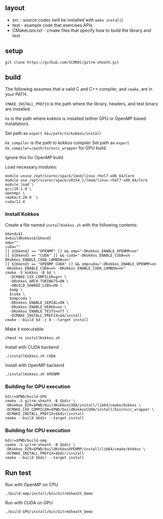 
## layout

- src - source codes (will be installed with `make
install`)
- test - example code that exercises APIs
- CMakeLists.txt - cmake files that specify how to build the library and test

## setup

```
git clone https://github.com/SCOREC/gitrm-sheath.git
```

## build

The following assumes that a valid C and C++ compiler, and `cmake`, are in your PATH.

`CMAKE_INSTALL_PREFIX` is the path where the library, headers, and test binary
are installed.

`kk` is the path where kokkos is installed (either GPU or OpenMP based installation).

Set path as `export kk=/path/to/kokkos/install`

`kk_compiler` is the path to kokkos compiler
Set path as `export kk_compiler=/path/to/nvcc_wrapper` for GPU build.

Ignore this for OpenMP build

Load necessary modules:
```
module unuse /opt/scorec/spack/lmod/linux-rhel7-x86_64/Core
module use /opt/scorec/spack/v0154_2/lmod/linux-rhel7-x86_64/Core
module load \
gcc/10.1.0 \
openmpi \
cmake/3.20.0  \
cuda/11.4
```

### Install Kokkos

Create a file named `installKokkos.sh` with the following contents:

```
bkend=$1
d=buildKokkos${bkend}
omp=""
cuda=""
[[ ${bkend} == "OPENMP" ]] && omp="-DKokkos_ENABLE_OPENMP=on"
[[ ${bkend} == "CUDA" ]] && cuda="-DKokkos_ENABLE_CUDA=on -DKokkos_ENABLE_CUDA_LAMBDA=on"
[[ ${bkend} == "OPENMP_CUDA" ]] && ompcuda="-DKokkos_ENABLE_OPENMP=on -DKokkos_ENABLE_CUDA=on -DKokkos_ENABLE_CUDA_LAMBDA=on"
cmake -S kokkos -B $d \
  -DCMAKE_CXX_COMPILER=g++ \
  -DKokkos_ARCH_TURING75=ON \
  -DBUILD_SHARED_LIBS=ON \
  $omp \
  $cuda \
  $ompcuda \
  -DKokkos_ENABLE_SERIAL=ON \
  -DKokkos_ENABLE_DEBUG=on \
  -DKokkos_ENABLE_TESTS=off \
  -DCMAKE_INSTALL_PREFIX=$d/install
cmake --build $d -j 8 --target install
```

Make it executable:

```
chmod +x installKokkos.sh
```

Install with CUDA backend

```
./installKokkos.sh CUDA
```

Install with OpenMP backend

```
./installKokkos.sh OPENMP
```

### Building for GPU execution

```
bdir=$PWD/build-GPU
cmake -S gitrm-sheath -B $bdir \
-DKokkos_DIR=$PWD/buildKokkosCUDA/install/lib64/cmake/Kokkos \
-DCMAKE_CXX_COMPILER=$PWD/buildKokkosCUDA/install/bin/nvcc_wrapper \
-DCMAKE_INSTALL_PREFIX=$bdir/install
cmake --build $bdir --target install
```

### Building for CPU execution

```
bdir=$PWD/build-omp
cmake -S gitrm-sheath -B $bdir \
-DKokkos_DIR=$PWD/buildKokkosOPENMP/install/lib64/cmake/Kokkos \
-DCMAKE_INSTALL_PREFIX=$bdir/install
cmake --build $bdir --target install
```

## Run test

Run with OpenMP on CPU

```
./build-omp/install/bin/GitrmSheath_Demo
```

Run with CUDA on GPU

```
./build-GPU/install/bin/GitrmSheath_Demo
```

